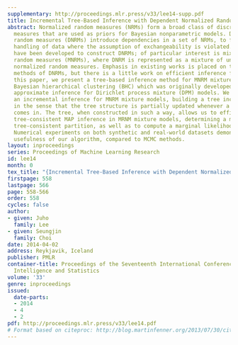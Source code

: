 ```yaml
---
supplementary: http://proceedings.mlr.press/v33/lee14-supp.pdf
title: Incremental Tree-Based Inference with Dependent Normalized Random Measures
abstract: Normalized random measures (NRMs) form a broad class of discrete random
  measures that are used as priors for Bayesian nonparametric models. Dependent normalized
  random measures (DNRMs) introduce dependencies in a set of NRMs, to facilitate the
  handling of data where the assumption of exchangeability is violated. Various methods
  have been developed to construct DNRMs; of particular interest is mixed normalized
  random measures (MNRMs), where DNRM is represented as a mixture of underlying shared
  normalized random measures. Emphasis in existing works is placed on the construction
  methods of DNRMs, but there is a little work on efficient inference for DNRMs. In
  this paper, we present a tree-based inference method for MNRM mixture models, extending
  Bayesian hierarchical clustering (BHC) which was originally developed as a deterministic
  approximate inference for Dirichlet process mixture (DPM) models. We also present
  an incremental inference for MNRM mixture models, building a tree incrementally
  in the sense that the tree structure is partially updated whenever a new data point
  comes in. The tree, when constructed in such a way, allows us to efficiently perform
  tree-consistent MAP inference in MRNM mixture models, determining a most probable
  tree-consistent partition, as well as to compute a marginal likelihood approximately.
  Numerical experiments on both synthetic and real-world datasets demonstrate the
  usefulness of our algorithm, compared to MCMC methods.
layout: inproceedings
series: Proceedings of Machine Learning Research
id: lee14
month: 0
tex_title: "{Incremental Tree-Based Inference with Dependent Normalized Random Measures}"
firstpage: 558
lastpage: 566
page: 558-566
order: 558
cycles: false
author:
- given: Juho
  family: Lee
- given: Seungjin
  family: Choi
date: 2014-04-02
address: Reykjavik, Iceland
publisher: PMLR
container-title: Proceedings of the Seventeenth International Conference on Artificial
  Intelligence and Statistics
volume: '33'
genre: inproceedings
issued:
  date-parts:
  - 2014
  - 4
  - 2
pdf: http://proceedings.mlr.press/v33/lee14.pdf
# Format based on citeproc: http://blog.martinfenner.org/2013/07/30/citeproc-yaml-for-bibliographies/
---
```

